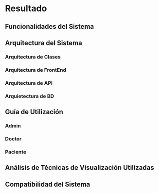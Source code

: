 # Resultado

## Funcionalidades del Sistema

## Arquitectura del Sistema

### Arquitectura de Clases

### Arquitectura de FrontEnd

### Arquitectura de API

### Arquietectura de BD

## Guía de Utilización

### Admin

### Doctor

### Paciente

## Análisis de Técnicas de Visualización Utilizadas

## Compatibilidad del Sistema

